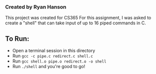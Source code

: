 ### Created by Ryan Hanson
This project was created for CS365
For this assignment, I was asked to create a "shell" that can take input of up to 16 piped commands in C.
## To Run:
- Open a terminal session in this directory
- Run `gcc -c pipe.c redirect.c shell.c`
- Run `gcc shell.o pipe.o redirect.o -o shell`
- Run `./shell` and you're good to go!
